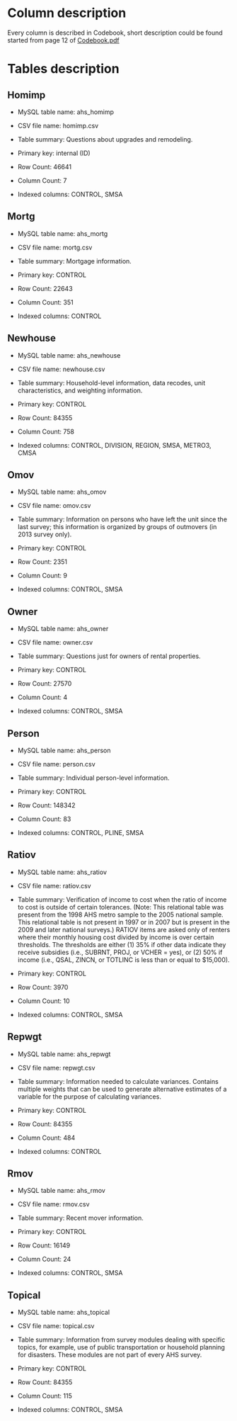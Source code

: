 # Column description

Every column is described in Codebook, short description could be found started from page 12 of [Codebook.pdf](https://github.com/kiote/housing_survey/blob/master/docs/AHS_Codebook.pdf)

# Tables description

## Homimp

* MySQL table name: ahs_homimp
* CSV file name: homimp.csv
* Table summary: Questions about upgrades and remodeling.

* Primary key: internal (ID)
* Row Count: 46641
* Column Count: 7
* Indexed columns: CONTROL, SMSA

## Mortg

* MySQL table name: ahs_mortg
* CSV file name: mortg.csv
* Table summary: Mortgage information.

* Primary key: CONTROL
* Row Count: 22643
* Column Count: 351
* Indexed columns: CONTROL

## Newhouse 

* MySQL table name: ahs_newhouse
* CSV file name: newhouse.csv
* Table summary: Household-level information, data recodes, unit characteristics, and weighting information.

* Primary key: CONTROL
* Row Count: 84355
* Column Count: 758
* Indexed columns: CONTROL, DIVISION, REGION, SMSA, METRO3, CMSA

## Omov 

* MySQL table name: ahs_omov
* CSV file name: omov.csv
* Table summary: Information on persons who have left the unit since the last survey; this information is organized by groups of outmovers (in 2013 survey only).

* Primary key: CONTROL
* Row Count: 2351
* Column Count: 9
* Indexed columns: CONTROL, SMSA

## Owner 

* MySQL table name: ahs_owner
* CSV file name: owner.csv
* Table summary: Questions just for owners of rental properties.

* Primary key: CONTROL
* Row Count: 27570
* Column Count: 4
* Indexed columns: CONTROL, SMSA

## Person

* MySQL table name: ahs_person
* CSV file name: person.csv
* Table summary: Individual person-level information.

* Primary key: CONTROL
* Row Count: 148342
* Column Count: 83
* Indexed columns: CONTROL, PLINE, SMSA

## Ratiov

* MySQL table name: ahs_ratiov
* CSV file name: ratiov.csv
* Table summary: Verification of income to cost when the ratio of income to cost is outside of certain tolerances. (Note: This relational table was present from the 1998 AHS metro sample to the 2005 national sample. This relational table is not present in 1997 or in 2007 but is present in the 2009 and later national surveys.) RATIOV items are asked only of renters where their monthly housing cost divided by income is over certain thresholds. The thresholds are either (1) 35% if other data indicate they receive subsidies (i.e., SUBRNT, PROJ, or VCHER = yes), or (2) 50% if income (i.e., QSAL, ZINCN, or TOTLINC is less than or equal to $15,000).

* Primary key: CONTROL
* Row Count: 3970
* Column Count: 10
* Indexed columns: CONTROL, SMSA

## Repwgt

* MySQL table name: ahs_repwgt
* CSV file name: repwgt.csv
* Table summary: Information needed to calculate variances. Contains multiple weights that can be used to generate alternative estimates of a variable for the
purpose of calculating variances.

* Primary key: CONTROL
* Row Count: 84355
* Column Count: 484
* Indexed columns: CONTROL

## Rmov

* MySQL table name: ahs_rmov
* CSV file name: rmov.csv
* Table summary: Recent mover information.

* Primary key: CONTROL
* Row Count: 16149
* Column Count: 24
* Indexed columns: CONTROL, SMSA

## Topical

* MySQL table name: ahs_topical
* CSV file name: topical.csv
* Table summary: Information from survey modules dealing with specific topics, for example, use of public transportation or household planning for disasters. These modules are not part of every AHS survey.

* Primary key: CONTROL
* Row Count: 84355
* Column Count: 115
* Indexed columns: CONTROL, SMSA
